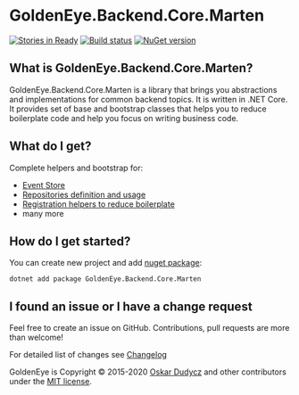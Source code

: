 ﻿# GoldenEye.Backend.Core.Marten
[![Stories in Ready](https://badge.waffle.io/oskardudycz/GoldenEye.png?label=ready&title=Ready)](https://waffle.io/oskardudycz/GoldenEye)
[![Build status](https://ci.appveyor.com/api/projects/status/1mtm4h33cvur6kob?svg=true)](https://ci.appveyor.com/project/oskardudycz/goldeneye-core)
[![NuGet version](https://badge.fury.io/nu/GoldenEye.Backend.Core.Marten.svg)](https://badge.fury.io/nu/GoldenEye.Backend.Core.Marten)

What is GoldenEye.Backend.Core.Marten?
--------------------------------
GoldenEye.Backend.Core.Marten is a library that brings you abstractions and implementations for common backend topics. It is written in .NET Core. It provides set of base and bootstrap classes that helps you to reduce boilerplate code and help you focus on writing business code.

What do I get?
--------------------------------
Complete helpers and bootstrap for:
- [Event Store](Events/Storage/MartenEventStore.cs)
- [Repositories definition and usage](Repositories)
- [Registration helpers to reduce boilerplate](Registration/Registration.cs)
- many more

How do I get started?
--------------------------------
You can create new project and add [nuget package](https://www.nuget.org/packages/GoldenEye.Backend.Core.Marten):

`dotnet add package GoldenEye.Backend.Core.Marten`

I found an issue or I have a change request
--------------------------------
Feel free to create an issue on GitHub. Contributions, pull requests are more than welcome!

For detailed list of changes see [Changelog](Changelog.md)  

GoldenEye is Copyright &copy; 2015-2020 [Oskar Dudycz](http://oskar-dudycz.pl) and other contributors under the [MIT license](LICENSE.txt).
